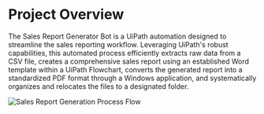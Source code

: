 # Project Overview

The Sales Report Generator Bot is a UiPath automation designed to streamline the sales reporting workflow. Leveraging UiPath's robust capabilities, this automated process efficiently extracts raw data from a CSV file, creates a comprehensive sales report using an established Word template within a UiPath Flowchart, converts the generated report into a standardized PDF format through a Windows application, and systematically organizes and relocates the files to a designated folder.

![Sales Report Generation Process Flow](https://github.com/pooh2304/UiPath-Projects/assets/51374683/ce88b9b8-d619-41a1-9d80-91dca8efc1bf)
